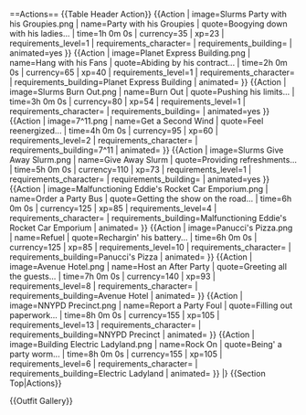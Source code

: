 ==Actions== <!--During the event, all his actions produced Royal Slurm.-->
{{Table Header Action}}
{{Action
| image=Slurms Party with his Groupies.png
| name=Party with his Groupies
| quote=Boogying down with his ladies...
| time=1h 0m 0s
| currency=35
| xp=23
| requirements_level=1
| requirements_character=
| requirements_building=
| animated=yes
}}
{{Action
| image=Planet Express Building.png
| name=Hang with his Fans
| quote=Abiding by his contract...
| time=2h 0m 0s
| currency=65
| xp=40
| requirements_level=1
| requirements_character=
| requirements_building=Planet Express Building
| animated=
}}
{{Action
| image=Slurms Burn Out.png
| name=Burn Out
| quote=Pushing his limits...
| time=3h 0m 0s
| currency=80
| xp=54
| requirements_level=1
| requirements_character=
| requirements_building=
| animated=yes
}}
{{Action
| image=7^11.png
| name=Get a Second Wind
| quote=Feel reenergized...
| time=4h 0m 0s
| currency=95
| xp=60
| requirements_level=2
| requirements_character=
| requirements_building=7^11
| animated=
}}
{{Action
| image=Slurms Give Away Slurm.png
| name=Give Away Slurm
| quote=Providing refreshments...
| time=5h 0m 0s
| currency=110
| xp=73
| requirements_level=1
| requirements_character=
| requirements_building=
| animated=yes
}}
{{Action
| image=Malfunctioning Eddie's Rocket Car Emporium.png
| name=Order a Party Bus
| quote=Getting the show on the road...
| time=6h 0m 0s
| currency=125
| xp=85
| requirements_level=4
| requirements_character=
| requirements_building=Malfunctioning Eddie's Rocket Car Emporium
| animated=
}}
{{Action
| image=Panucci's Pizza.png
| name=Refuel
| quote=Rechargin' his battery...
| time=6h 0m 0s
| currency=125
| xp=85
| requirements_level=10
| requirements_character=
| requirements_building=Panucci's Pizza
| animated=
}}
{{Action
| image=Avenue Hotel.png
| name=Host an After Party
| quote=Greeting all the guests...
| time=7h 0m 0s
| currency=140
| xp=93
| requirements_level=8
| requirements_character=
| requirements_building=Avenue Hotel
| animated=
}}
{{Action
| image=NNYPD Precinct.png
| name=Report a Party Foul
| quote=Filling out paperwork...
| time=8h 0m 0s
| currency=155
| xp=105
| requirements_level=13
| requirements_character=
| requirements_building=NNYPD Precinct
| animated=
}}
{{Action
| image=Building Electric Ladyland.png
| name=Rock On
| quote=Being' a party worm...
| time=8h 0m 0s
| currency=155
| xp=105
| requirements_level=6
| requirements_character=
| requirements_building=Electric Ladyland
| animated=
}}
|}
{{Section Top|Actions}}

{{Outfit Gallery}}
